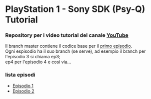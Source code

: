 # PlayStation 1 - Sony SDK (Psy-Q) Tutorial 

### Repository per i video tutorial del canale [YouTube](https://www.youtube.com/@FabioPallini88) 

Il branch master contiene il codice base per il [primo episodio](https://youtu.be/i6VDCKHl7Ww?si=brdGsHSPQMW6e3AA).  
Ogni espisodio ha il suo branch (se serve), ad esempio il branch per l'episodio 3 si chiama ep3;  
ep4 per l'episodio 4 e così via...

### lista episodi ###
- [Episodio 1](https://youtu.be/i6VDCKHl7Ww?si=brdGsHSPQMW6e3AA)
- [Episodio 2](https://youtu.be/gHbKUo3rB9I?si=pTeum24nzXGasc_X)
